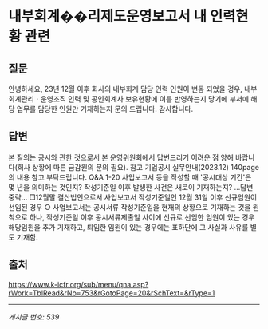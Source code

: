 # 내부회계��리제도운영보고서 내 인력현황 관련

## 질문
안녕하세요,
23년 12월 이후 회사의 내부회계 담당 인력 인원이 변동 되었을 경우, 내부회계관리ㆍ운영조직 인력 및 공인회계사 보유현황에 이를 반영하는지 당기에 부서에 해당 업무를 담당한 인원만 기재하는지 문의 드립니다.
감사합니다.

## 답변
본 질의는 공시와 관한 것으로서 본 운영위원회에서 답변드리기 어려운 점 양해 바랍니다(회사 상황에 따른 금감원의 문의 필요).
참고
기업공시 실무안내(2023.12) 140page 의 내용 참고 부탁드립니다.
Q&A 1-20 사업보고서 등을 작성할 때 '공시대상 기간'은 몇 년을 의미하는 것인지? 작성기준일 이후 발생한 사건은 새로이 기재하는지?
…답변 중략…
□12월말 결산법인으로서 사업보고서 작성기준일인 12월 31일 이후 신규임원이 선임된 경우
○ 사업보고서는 공시서류 작성기준일을 현재의 상황으로 기재하는 것을 원칙으로 하나, 작성기준일 이후 공시서류제출일 사이에 신규로 선임한 임원이 있는 경우 해당임원을 추가 기재하고, 퇴임한 임원이 있는 경우에는 표하단에 그 사실과 사유를 별도 기재함.

## 출처
https://www.k-icfr.org/sub/menu/qna.asp?rWork=TblRead&rNo=753&rGotoPage=20&rSchText=&rType=1

---
*게시글 번호: 539*
